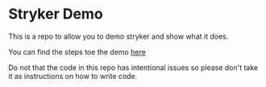 # Stryker Demo

This is a repo to allow you to demo stryker and show what it does.

You can find the steps toe the demo [here](DemoSteps.md)

Do not that the code in this repo has intentional issues so please don't take it as instructions on how to write code.